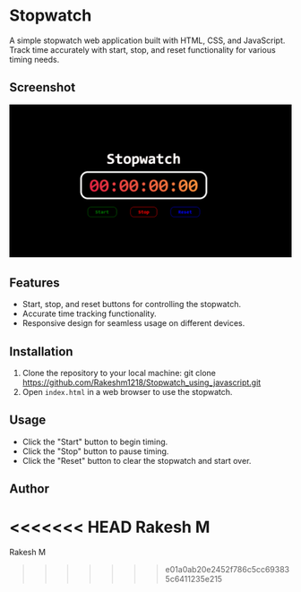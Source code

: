 # Stopwatch

A simple stopwatch web application built with HTML, CSS, and JavaScript. Track time accurately with start, stop, and reset functionality for various timing needs.

## Screenshot

![stopwatch](<screenshot/Screenshot 2024-05-05 151749.png>)

## Features

- Start, stop, and reset buttons for controlling the stopwatch.
- Accurate time tracking functionality.
- Responsive design for seamless usage on different devices.

## Installation

1. Clone the repository to your local machine:
   git clone https://github.com/Rakeshm1218/Stopwatch_using_javascript.git
2. Open `index.html` in a web browser to use the stopwatch.

## Usage

- Click the "Start" button to begin timing.
- Click the "Stop" button to pause timing.
- Click the "Reset" button to clear the stopwatch and start over.
## Author
<<<<<<< HEAD
Rakesh M
=======
Rakesh M
>>>>>>> e01a0ab20e2452f786c5cc693835c6411235e215
